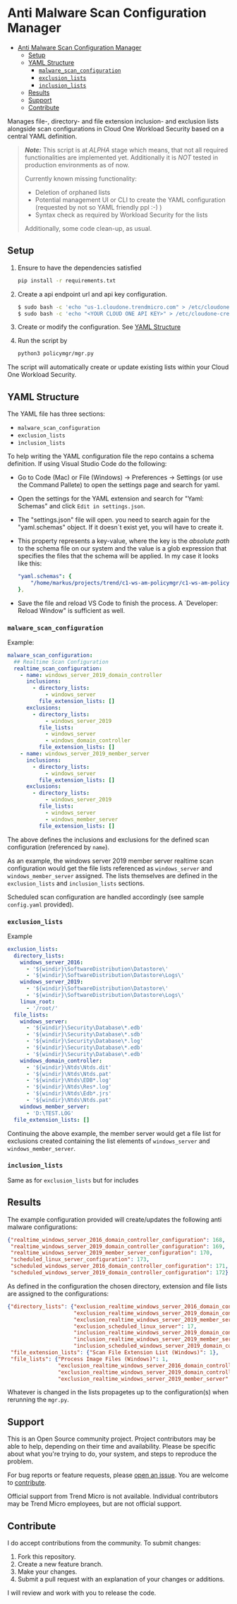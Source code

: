 # Anti Malware Scan Configuration Manager

- [Anti Malware Scan Configuration Manager](#anti-malware-scan-configuration-manager)
  - [Setup](#setup)
  - [YAML Structure](#yaml-structure)
    - [`malware_scan_configuration`](#malware_scan_configuration)
    - [`exclusion_lists`](#exclusion_lists)
    - [`inclusion_lists`](#inclusion_lists)
  - [Results](#results)
  - [Support](#support)
  - [Contribute](#contribute)

Manages file-, directory- and file extension inclusion- and exclusion lists alongside scan configurations in Cloud One Workload Security based on a central YAML definition.

> ***Note:*** This script is at *ALPHA* stage which means, that not all required functionalities are implemented yet. Additionally it is *NOT* tested in production environments as of now.
>
> Currently known missing functionality:
>
> - Deletion of orphaned lists
> - Potential management UI or CLI to create the YAML configuration (requested by not so YAML friendly ppl :-) )
> - Syntax check as required by Workload Security for the lists
>
> Additionally, some code clean-up, as usual.

## Setup

1. Ensure to have the dependencies satisfied

    ```sh
    pip install -r requirements.txt
    ```

2. Create a api endpoint url and api key configuration.

    ```sh
    $ sudo bash -c 'echo "us-1.cloudone.trendmicro.com" > /etc/cloudone-credentials/c1_url'
    $ sudo bash -c 'echo "<YOUR CLOUD ONE API KEY>" > /etc/cloudone-credentials/api_key'
    ```

3. Create or modify the configuration. See [YAML Structure](#yaml-structure)

4. Run the script by

    ```sh
    python3 policymgr/mgr.py
    ```

The script will automatically create or update existing lists within your Cloud One Workload Security.

## YAML Structure

The YAML file has three sections:

- `malware_scan_configuration`
- `exclusion_lists`
- `ìnclusion_lists`

To help writing the YAML configuration file the repo contains a schema definition. If using Visual Studio Code do the following:

- Go to Code (Mac) or File (Windows) -> Preferences -> Settings (or use the Command Pallete) to open the settings page and search for yaml.
- Open the settings for the YAML extension and search for "Yaml: Schemas" and click `Edit in settings.json`.
- The "settings.json" file will open. you need to search again for the "yaml.schemas" object. If it doesn´t exist yet, you will have to create it.
- This property represents a key-value, where the key is the *absolute path* to the schema file on our system and the value is a glob expression that specifies the files that the schema will be applied. In my case it looks like this:

    ```yaml
    "yaml.schemas": {
        "/home/markus/projects/trend/c1-ws-am-policymgr/c1-ws-am-policymgr-schema.json": "policymgr.cfg.yaml",
    },
    ```

- Save the file and reload VS Code to finish the process. A `Developer: Reload Window" is sufficient as well.

### `malware_scan_configuration`

Example:

```yaml
malware_scan_configuration:
  ## Realtime Scan Configuration
  realtime_scan_configuration:
    - name: windows_server_2019_domain_controller
      inclusions:
        - directory_lists:
            - windows_server
          file_extension_lists: []
      exclusions:
        - directory_lists:
            - windows_server_2019
          file_lists:
            - windows_server
            - windows_domain_controller
          file_extension_lists: []
    - name: windows_server_2019_member_server
      inclusions:
        - directory_lists:
            - windows_server
          file_extension_lists: []
      exclusions:
        - directory_lists:
            - windows_server_2019
          file_lists:
            - windows_server
            - windows_member_server
          file_extension_lists: []
```

The above defines the inclusions and exclusions for the defined scan configuration (referenced by `name`).

As an example, the windows server 2019 member server realtime scan configuration would get the file lists referenced as `windows_server` and `windows_member_server` assigned. The lists themselves are defined in the `exclusion_lists` and `inclusion_lists` sections.

Scheduled scan configuration are handled accordingly (see sample `config.yaml` provided).

### `exclusion_lists`

Example

```yaml
exclusion_lists:
  directory_lists:
    windows_server_2016:
      - '${windir}\SoftwareDistribution\Datastore\'
      - '${windir}\SoftwareDistribution\Datastore\Logs\'
    windows_server_2019:
      - '${windir}\SoftwareDistribution\Datastore\'
      - '${windir}\SoftwareDistribution\Datastore\Logs\'
    linux_root:
      - '/root/'
  file_lists:
    windows_server:
      - '${windir}\Security\Database\*.edb'
      - '${windir}\Security\Database\*.sdb'
      - '${windir}\Security\Database\*.log'
      - '${windir}\Security\Database\*.edb'
      - '${windir}\Security\Database\*.edb'
    windows_domain_controller:
      - '${windir}\Ntds\Ntds.dit'
      - '${windir}\Ntds\Ntds.pat'
      - '${windir}\Ntds\EDB*.log'
      - '${windir}\Ntds\Res*.log'
      - '${windir}\Ntds\Edb*.jrs'
      - '${windir}\Ntds\Ntds.pat'
    windows_member_server:
      - 'D:\TEST.LOG'
  file_extension_lists: []
```

Continuing the above example, the member server would get a file list for exclusions created containing the list elements of `windows_server` and `windows_member_server`.

### `inclusion_lists`

Same as for `exclusion_lists` but for includes

## Results

The example configuration provided will create/updates the following anti malware configurations:

```json
{"realtime_windows_server_2016_domain_controller_configuration": 168,
 "realtime_windows_server_2019_domain_controller_configuration": 169,
 "realtime_windows_server_2019_member_server_configuration": 170,
 "scheduled_linux_server_configuration": 173,
 "scheduled_windows_server_2016_domain_controller_configuration": 171,
 "scheduled_windows_server_2019_domain_controller_configuration": 172}
```

As defined in the configuration the chosen directory, extension and file lists are assigned to the configurations:

```json
{"directory_lists": {"exclusion_realtime_windows_server_2016_domain_controller": 12,
                     "exclusion_realtime_windows_server_2019_domain_controller": 13,
                     "exclusion_realtime_windows_server_2019_member_server": 15,
                     "exclusion_scheduled_linux_server": 17,
                     "inclusion_realtime_windows_server_2019_domain_controller": 14,
                     "inclusion_realtime_windows_server_2019_member_server": 16,
                     "inclusion_scheduled_windows_server_2019_domain_controller": 18},
 "file_extension_lists": {"Scan File Extension List (Windows)": 1},
 "file_lists": {"Process Image Files (Windows)": 1,
                "exclusion_realtime_windows_server_2016_domain_controller": 102,
                "exclusion_realtime_windows_server_2019_domain_controller": 81,
                "exclusion_realtime_windows_server_2019_member_server": 101}}
```

Whatever is changed in the lists propagetes up to the configuration(s) when rerunning the `mgr.py`.

## Support

This is an Open Source community project. Project contributors may be able to help, depending on their time and availability. Please be specific about what you're trying to do, your system, and steps to reproduce the problem.

For bug reports or feature requests, please [open an issue](../../issues). You are welcome to [contribute](#contribute).

Official support from Trend Micro is not available. Individual contributors may be Trend Micro employees, but are not official support.

## Contribute

I do accept contributions from the community. To submit changes:

1. Fork this repository.
1. Create a new feature branch.
1. Make your changes.
1. Submit a pull request with an explanation of your changes or additions.

I will review and work with you to release the code.
